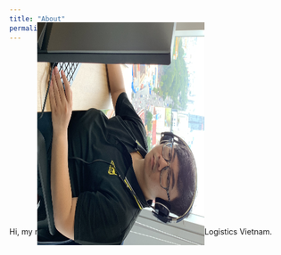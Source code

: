 ```yaml
---
title: "About"
permalink: /about/
---
```


<img src="/images/about.jpg" alt="Me" title="Me" width="400" height="300" style="transform: rotate(90deg);"/>

Hi, my name is Loc, Senior Data Analyst at Lazada E-Logistics Vietnam. 

